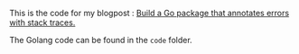 This is the code for my blogpost : [Build a Go package that annotates errors with stack traces.](https://www.komu.engineer/blogs/8/golang-stackTrace)       

The Golang code can be found in the `code` folder.     



